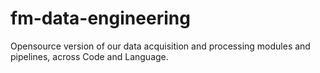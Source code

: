 # fm-data-engineering
Opensource version of our data acquisition and processing modules and pipelines, across Code and Language.
